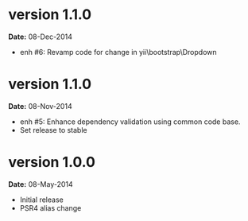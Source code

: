 version 1.1.0
=============
**Date:** 08-Dec-2014

- enh #6: Revamp code for change in yii\bootstrap\Dropdown

version 1.1.0
=============
**Date:** 08-Nov-2014

- enh #5: Enhance dependency validation using common code base.
- Set release to stable

version 1.0.0
=============

**Date:** 08-May-2014

- Initial release
- PSR4 alias change